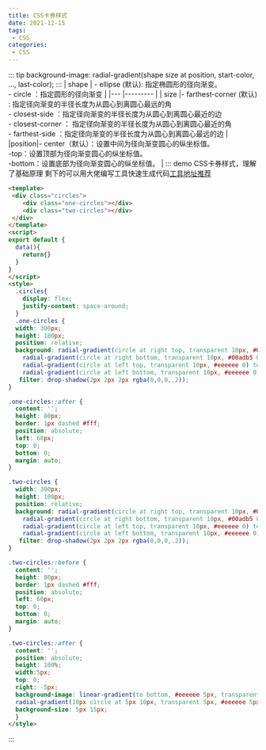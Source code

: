 ```yaml
---
title: CSS卡券样式
date: 2021-12-15
tags:
 - CSS
categories: 
 - CSS
---
```

::: tip
background-image: radial-gradient(shape size at position, start-color, ..., last-color);
:::
| shape | -   ellipse (默认): 指定椭圆形的径向渐变。<br/>-   circle ：指定圆形的径向渐变 	|
|---	|---------	|
| size	|-   farthest-corner (默认) : 指定径向渐变的半径长度为从圆心到离圆心最远的角<br/> -   closest-side ：指定径向渐变的半径长度为从圆心到离圆心最近的边<br/>-   closest-corner ： 指定径向渐变的半径长度为从圆心到离圆心最近的角<br/>-   farthest-side ：指定径向渐变的半径长度为从圆心到离圆心最远的边      | 
|position|-  center（默认）：设置中间为径向渐变圆心的纵坐标值。<br/> -top：设置顶部为径向渐变圆心的纵坐标值。<br/>-bottom：设置底部为径向渐变圆心的纵坐标值。	|
::: demo CSS卡券样式，理解了基础原理 剩下的可以用大佬编写工具快速生成代码[工具地址推荐](https://qishaoxuan.github.io/css_tricks/hollowOut/)
```html
<template>
 <div class="circles">
    <div class="one-circles"></div>
    <div class="two-circles"></div>
 </div>
</template>
<script>
export default {
  data(){
    return{}
  }
}
</script>
<style>
  .circles{
    display: flex;
    justify-content: space-around;
  }
  .one-circles {
  width: 300px;
  height: 100px;
  position: relative;
  background: radial-gradient(circle at right top, transparent 10px, #00adb5 0) top left / 60px 51% no-repeat,
    radial-gradient(circle at right bottom, transparent 10px, #00adb5 0) bottom left /60px 51% no-repeat,
    radial-gradient(circle at left top, transparent 10px, #eeeeee 0) top right /240px 51% no-repeat,
    radial-gradient(circle at left bottom, transparent 10px, #eeeeee 0) bottom right /240px 51% no-repeat;
   filter: drop-shadow(2px 2px 2px rgba(0,0,0,.2));
}

.one-circles::after {
  content: '';
  height: 80px;
  border: 1px dashed #fff;
  position: absolute;
  left: 60px;
  top: 0;
  bottom: 0;
  margin: auto;
}

.two-circles {
  width: 300px;
  height: 100px;
  position: relative;
  background: radial-gradient(circle at right top, transparent 10px, #00adb5 0) top left / 60px 51% no-repeat,
    radial-gradient(circle at right bottom, transparent 10px, #00adb5 0) bottom left /60px 51% no-repeat,
    radial-gradient(circle at left top, transparent 10px, #eeeeee 0) top right /240px 51% no-repeat,
    radial-gradient(circle at left bottom, transparent 10px, #eeeeee 0) bottom right /240px 51% no-repeat;
   filter: drop-shadow(2px 2px 2px rgba(0,0,0,.2));
}

.two-circles::before {
  content: '';
  height: 80px;
  border: 1px dashed #fff;
  position: absolute;
  left: 60px;
  top: 0;
  bottom: 0;
  margin: auto;
}

.two-circles::after {
  content: '';
  position: absolute;
  height: 100%;
  width:5px;
  top: 0;
  right: -5px;
  background-image: linear-gradient(to bottom, #eeeeee 5px, transparent 5px, transparent),
  radial-gradient(10px circle at 5px 10px, transparent 5px, #eeeeee 5px);
  background-size: 5px 15px;
  }
</style>
```
:::